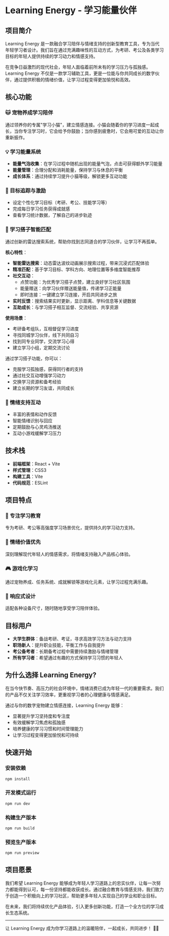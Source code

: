 # Learning Energy - 学习能量伙伴

## 项目简介
Learning Energy 是一款融合学习陪伴与情绪支持的创新型教育工具，专为当代年轻学习者设计。我们旨在通过充满趣味性的互动方式，为考研、考公及各类学习目标的年轻人提供持续的学习动力和情感支持。

在竞争日益激烈的现代社会，年轻人面临着前所未有的学习压力与孤独感。Learning Energy 不仅是一款学习辅助工具，更是一位能与你共同成长的数字伙伴，通过提供积极的情绪价值，让学习过程变得更加愉悦和高效。

## 核心功能

### 🐱 宠物养成学习陪伴
通过领养你的专属"学习小猫"，建立情感连接。小猫会随着你的学习进度一起成长，当你专注学习时，它会给予你鼓励；当你感到疲惫时，它会用可爱的互动让你重新振作。

### 💡 学习能量系统
- **能量气泡收集**：在学习过程中随机出现的能量气泡，点击可获得额外学习能量
- **能量管理**：合理分配和消耗能量，保持学习与休息的平衡
- **成长体系**：通过持续学习提升小猫等级，解锁更多互动功能

### 🎯 目标追踪与激励
- 设定个性化学习目标（考研、考公、技能学习等）
- 完成每日学习任务获得成就感
- 查看学习统计数据，了解自己的进步轨迹

### 👥 学习搭子智能匹配
通过创新的雷达搜索系统，帮助你找到志同道合的学习伙伴，让学习不再孤单。

**核心特性**：
- **智能雷达搜索**：动态雷达波纹动画展示搜索过程，带来沉浸式匹配体验
- **精准匹配**：基于学习目标、学科方向、地理位置等多维度智能推荐
- **社交互动**：
  - 点赞功能：为优秀学习搭子点赞，建立良好学习社区氛围
  - 能量赠送：向学习伙伴赠送能量值，传递学习正能量
  - 即时连接：一键建立学习连接，开启共同进步之旅
- **实时反馈**：搜索结果实时更新，显示距离、学科信息等关键数据
- **互助成长**：与学习搭子相互监督、交流经验、共享资源

**使用场景**：
- 考研备考组队，互相督促学习进度
- 寻找同城学习伙伴，线下共同自习
- 找到同专业同学，交流学习心得
- 建立学习小组，定期交流讨论

通过学习搭子功能，你可以：
- 克服学习孤独感，获得同行者的支持
- 通过社交互动增强学习动力
- 交换学习资源和备考经验
- 建立长期的学习友谊，共同成长

### 🎨 情绪支持互动
- 丰富的表情和动作反馈
- 智能情绪识别与回应
- 定期鼓励与心灵鸡汤推送
- 互动小游戏缓解学习压力

## 技术栈

- **前端框架**：React + Vite
- **样式管理**：CSS3
- **构建工具**：Vite
- **代码规范**：ESLint

## 项目特点

### 🚀 专注学习教育
专为考研、考公等高强度学习场景优化，提供持久的学习动力支持。

### 💖 情绪价值优先
深刻理解现代年轻人的情感需求，将情绪支持融入产品核心体验。

### 🎮 游戏化学习
通过宠物养成、任务系统、成就解锁等游戏化元素，让学习过程充满乐趣。

### 📱 响应式设计
适配各种设备尺寸，随时随地享受学习陪伴体验。

## 目标用户

- **大学生群体**：备战考研、考证，寻求高效学习方法与动力支持
- **职场新人**：提升职业技能，平衡工作与自我提升
- **考公备考者**：长期备考过程中需要持续激励与情绪管理
- **所有学习者**：希望通过有趣的方式保持学习习惯的年轻人

## 为什么选择 Learning Energy?

在当今快节奏、高压力的社会环境中，情绪消费已成为年轻一代的重要需求。我们的产品不仅关注学习效率，更重视学习者的心理健康与情感满足。

通过与你的数字宠物建立情感连接，Learning Energy 能够：
- 显著提升学习坚持度和专注度
- 有效缓解学习焦虑和孤独感
- 培养健康的学习习惯和时间管理能力
- 让学习过程变得更加愉悦和可持续

## 快速开始

### 安装依赖
```bash
npm install
```

### 开发模式运行
```bash
npm run dev
```

### 构建生产版本
```bash
npm run build
```

### 预览生产版本
```bash
npm run preview
```

## 项目愿景

我们希望 Learning Energy 能够成为年轻人学习道路上的忠实伙伴，让每一次努力都能得到认可，每一份坚持都能收获成长。通过融合教育与情感支持，我们致力于创造一个积极向上的学习社区，帮助更多年轻人实现自己的学业和职业目标。

在未来，我们将持续优化产品体验，引入更多创新功能，打造一个全方位的学习成长生态系统。

---

让 Learning Energy 成为你学习道路上的温暖陪伴，一起成长，共同进步！ 💪✨
